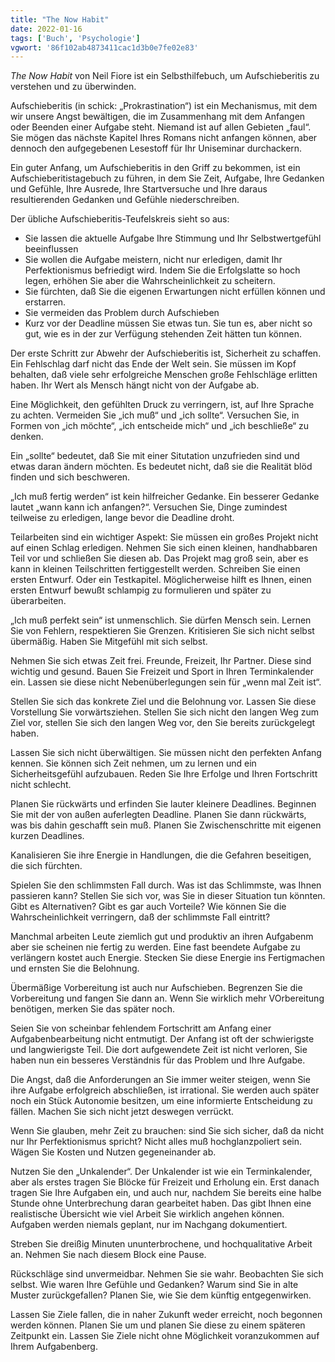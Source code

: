 ```yaml
---
title: "The Now Habit"
date: 2022-01-16
tags: ['Buch', 'Psychologie']
vgwort: '86f102ab4873411cac1d3b0e7fe02e83'
---
```

*The Now Habit* von Neil Fiore ist ein Selbsthilfebuch, um Aufschieberitis zu verstehen und zu überwinden.

Aufschieberitis (in schick: „Prokrastination“) ist ein Mechanismus, mit dem wir unsere Angst bewältigen, die im Zusammenhang mit dem Anfangen oder Beenden einer Aufgabe steht. Niemand ist auf allen Gebieten „faul“. Sie mögen das nächste Kapitel Ihres Romans nicht anfangen können, aber dennoch den aufgegebenen Lesestoff für Ihr Uniseminar durchackern.

Ein guter Anfang, um Aufschieberitis in den Griff zu bekommen, ist ein Aufschieberitistagebuch zu führen, in dem Sie Zeit, Aufgabe, Ihre Gedanken und Gefühle, Ihre Ausrede, Ihre Startversuche und Ihre daraus resultierenden Gedanken und Gefühle niederschreiben.

Der übliche Aufschieberitis-Teufelskreis sieht so aus:

- Sie lassen die aktuelle Aufgabe Ihre Stimmung und Ihr Selbstwertgefühl beeinflussen
- Sie wollen die Aufgabe meistern, nicht nur erledigen, damit Ihr Perfektionismus befriedigt wird. Indem Sie die Erfolgslatte so hoch legen, erhöhen Sie aber die Wahrscheinlichkeit zu scheitern.
- Sie fürchten, daß Sie die eigenen Erwartungen nicht erfüllen können und erstarren.
- Sie vermeiden das Problem durch Aufschieben
- Kurz vor der Deadline müssen Sie etwas tun. Sie tun es, aber nicht so gut, wie es in der zur Verfügung stehenden Zeit hätten tun können.

Der erste Schritt zur Abwehr der Aufschieberitis ist, Sicherheit zu schaffen. Ein Fehlschlag darf nicht das Ende der Welt sein. Sie müssen im Kopf behalten, daß viele sehr erfolgreiche Menschen große Fehlschläge erlitten haben. Ihr Wert als Mensch hängt nicht von der Aufgabe ab.

Eine Möglichkeit, den gefühlten Druck zu verringern, ist, auf Ihre Sprache zu achten. Vermeiden Sie „ich muß“ und „ich sollte“. Versuchen Sie, in Formen von „ich möchte“, „ich entscheide mich“ und „ich beschließe“ zu denken.

Ein „sollte“ bedeutet, daß Sie mit einer Situtation unzufrieden sind und etwas daran ändern möchten. Es bedeutet nicht, daß sie die Realität blöd finden und sich beschweren.

„Ich muß fertig werden“ ist kein hilfreicher Gedanke. Ein besserer Gedanke lautet „wann kann ich anfangen?“. Versuchen Sie, Dinge zumindest teilweise zu erledigen, lange bevor die Deadline droht.

Teilarbeiten sind ein wichtiger Aspekt: Sie müssen ein großes Projekt nicht auf einen Schlag erledigen. Nehmen Sie sich einen kleinen, handhabbaren Teil vor und schließen Sie diesen ab. Das Projekt mag groß sein, aber es kann in kleinen Teilschritten fertiggestellt werden. Schreiben Sie einen ersten Entwurf. Oder ein Testkapitel. Möglicherweise hilft es Ihnen, einen ersten Entwurf bewußt schlampig zu formulieren und später zu überarbeiten.

„Ich muß perfekt sein“ ist unmenschlich. Sie dürfen Mensch sein. Lernen Sie von Fehlern, respektieren Sie Grenzen. Kritisieren Sie sich nicht selbst übermäßig. Haben Sie Mitgefühl mit sich selbst.

Nehmen Sie sich etwas Zeit frei. Freunde, Freizeit, Ihr Partner. Diese sind wichtig und gesund. Bauen Sie Freizeit und Sport in Ihren Terminkalender ein. Lassen sie diese nicht Nebenüberlegungen sein für „wenn mal Zeit ist“.

Stellen Sie sich das konkrete Ziel und die Belohnung vor. Lassen Sie diese Vorstellung Sie vorwärtsziehen. Stellen Sie sich nicht den langen Weg zum Ziel vor, stellen Sie sich den langen Weg vor, den Sie bereits zurückgelegt haben.

Lassen Sie sich nicht überwältigen. Sie müssen nicht den perfekten Anfang kennen. Sie können sich Zeit nehmen, um zu lernen und ein Sicherheitsgefühl aufzubauen. Reden Sie Ihre Erfolge und Ihren Fortschritt nicht schlecht.

Planen Sie rückwärts und erfinden Sie lauter kleinere Deadlines. Beginnen Sie mit der von außen auferlegten Deadline. Planen Sie dann rückwärts, was bis dahin geschafft sein muß. Planen Sie Zwischenschritte mit eigenen kurzen Deadlines.

Kanalisieren Sie ihre Energie in Handlungen, die die Gefahren beseitigen, die sich fürchten.

Spielen Sie den schlimmsten Fall durch. Was ist das Schlimmste, was Ihnen passieren kann? Stellen Sie sich vor, was Sie in dieser Situation tun könnten. Gibt es Alternativen? Gibt es gar auch Vorteile? Wie können Sie die Wahrscheinlichkeit verringern, daß der schlimmste Fall eintritt?

Manchmal arbeiten Leute ziemlich gut und produktiv an ihren Aufgabenm aber sie scheinen nie fertig zu werden. Eine fast beendete Aufgabe zu verlängern kostet auch Energie. Stecken Sie diese Energie ins Fertigmachen und ernsten Sie die Belohnung.

Übermäßige Vorbereitung ist auch nur Aufschieben. Begrenzen Sie die Vorbereitung und fangen Sie dann an. Wenn Sie wirklich mehr VOrbereitung benötigen, merken Sie das später noch.

Seien Sie von scheinbar fehlendem Fortschritt am Anfang einer Aufgabenbearbeitung nicht entmutigt. Der Anfang ist oft der schwierigste und langwierigste Teil. Die dort aufgewendete Zeit ist nicht verloren, Sie haben nun ein besseres Verständnis für das Problem und Ihre Aufgabe.

Die Angst, daß die Anforderungen an Sie immer weiter steigen, wenn Sie ihre Aufgabe erfolgreich abschließen, ist irrational. Sie werden auch später noch ein Stück Autonomie besitzen, um eine informierte Entscheidung zu fällen. Machen Sie sich nicht jetzt deswegen verrückt.

Wenn Sie glauben, mehr Zeit zu brauchen: sind Sie sich sicher, daß da nicht nur Ihr Perfektionismus spricht? Nicht alles muß hochglanzpoliert sein. Wägen Sie Kosten und Nutzen gegeneinander ab.

Nutzen Sie den „Unkalender“. Der Unkalender ist wie ein Terminkalender, aber als erstes tragen Sie Blöcke für Freizeit und Erholung ein. Erst danach tragen Sie Ihre Aufgaben ein, und auch nur, nachdem Sie bereits eine halbe Stunde ohne Unterbrechung daran gearbeitet haben. Das gibt Ihnen eine realistische Übersicht wie viel Arbeit Sie wirklich angehen können. Aufgaben werden niemals geplant, nur im Nachgang dokumentiert.

Streben Sie dreißig Minuten ununterbrochene, und hochqualitative Arbeit an. Nehmen Sie nach diesem Block eine Pause.

Rückschläge sind unvermeidbar. Nehmen Sie sie wahr. Beobachten Sie sich selbst. Wie waren Ihre Gefühle und Gedanken? Warum sind Sie in alte Muster zurückgefallen? Planen Sie, wie Sie dem künftig entgegenwirken.

Lassen Sie Ziele fallen, die in naher Zukunft weder erreicht, noch begonnen werden können. Planen Sie um und planen Sie diese zu einem späteren Zeitpunkt ein. Lassen Sie Ziele nicht ohne Möglichkeit voranzukommen auf Ihrem Aufgabenberg.